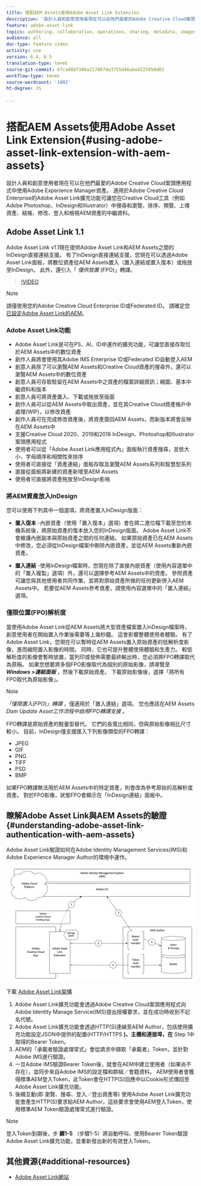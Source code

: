 ```yaml
---
title: 搭配AEM Assets使用Adobe Asset Link Extension
description: '設計人員和創意使用者現在可以在他們最愛的Adobe Creative Cloud案頭應用程式中使用Adobe Experience Manager資產。 適用於Adobe Creative Cloud Enterprise的Adobe Asset Link擴充功能可讓您在Creative Cloud工具（例如Adobe Photoshop、InDesign和Illustrator）中搜尋和瀏覽、排序、預覽、上傳資產、結帳、修改、登入和檢視AEM資產的中繼資料。 '
feature: adobe-asset-link
topics: authoring, collaboration, operations, sharing, metadata, images
audience: all
doc-type: feature video
activity: use
version: 6.4, 6.5
translation-type: tm+mt
source-git-commit: 67ca08bf386a217807da3755d46abed225050d02
workflow-type: tm+mt
source-wordcount: '1092'
ht-degree: 1%

---
```



# 搭配AEM Assets使用Adobe Asset Link Extension{#using-adobe-asset-link-extension-with-aem-assets}

設計人員和創意使用者現在可以在他們最愛的Adobe Creative Cloud案頭應用程式中使用Adobe Experience Manager資產。 適用於Adobe Creative Cloud Enterprise的Adobe Asset Link擴充功能可讓您在Creative Cloud工具（例如Adobe Photoshop、InDesign和Illustrator）中搜尋和瀏覽、排序、預覽、上傳資產、結帳、修改、登入和檢視AEM資產的中繼資料。


## Adobe Asset Link 1.1

Adobe Asset Link v1.1現在提供Adobe Asset Link和AEM Assets之間的InDesign直接連結支援。 有了InDesign直接連結支援，您現在可以透過Adobe Asset Link面板，將數位資產從AEM Assets置入（置入連結或置入復本）或拖放至InDesign。 此外，還引入「 *僅供放置* (FPO)」轉譯。

>[!VIDEO](https://video.tv.adobe.com/v/28988/?quality=12&learn=on)

>[!NOTE]
>
>請僅使用您的Adobe Creative Cloud Enterprise ID或Federated ID。 請確定您 [已設定Adobe Asset Link的AEM](https://helpx.adobe.com/enterprise/using/configure-aem-for-aal-prerelease.html)。


### Adobe Asset Link功能

* Adobe Asset Link是可在PS、AI、ID中運作的擴充功能，可讓您直接存取位於AEM Assets中的數位資產
* 創作人員將會使用其Adobe IMS Enterprise ID或Federated ID自動登入AEM
* 創意人員除了可以瀏覽AEM Assets和Creative Cloud資產的搜尋外，還可以瀏覽AEM Assets中的數位資產
* 創意人員可存取駐留在AEM Assets中之資產的檔案詳細資訊；縮圖、基本中繼資料和版本
* 創意人員可將資產置入、下載或拖放至版面
* 創作人員可以從AEM Assets中取出資產，並在其Creative Cloud資產帳戶中處理(WIP)，以修改資產
* 創作人員可在完成修改資產後，將資產簽回AEM Assets，而新版本將會反映在AEM Assets中
* 支援Creative Cloud 2020、2019和2018 InDesign、Photoshop和Illustrator案頭應用程式
* 使用者可以從「Adobe Asset Link應用程式內」面板執行資產搜尋，並依大小、字母順序和相關性來排序
* 使用者可直接從「資產連結」面板存取及瀏覽AEM Assets系列和智慧型系列
* 直接從面板將新建的資產新增至AEM Assets
* 使用者可直接將資產拖放至InDesign影格

### 將AEM資產放入InDesign

您可以使用下列其中一個選項，將資產置入InDesign版面：

* **置入復本** -內嵌資產（使用「置入復本」選項）會在將二進位檔下載至您的本機系統後，將原始資產的復本放入您的InDesign版面。 Adobe Asset Link不會維護內嵌副本與原始資產之間的任何連結。 如果原始資產已在AEM Assets中修改，您必須從InDesign檔案中刪除內嵌資產，並從AEM Assets重新內嵌資產。

* **置入連結** -使用InDesign檔案時，您現在除了直接內嵌資產（使用內容選單中的「置入複製」選項）外，還可以選擇參考AEM Assets中的資產。 參照資產可讓您與其他使用者共同作業，並將對原始資產所做的任何更新併入AEM Assets中。 若要從AEM Assets參考資產，請使用內容選單中的「置入連結」選項。

### 僅限位置(FPO)解析度

當使用Adobe Asset Link從AEM Assets將大型資產檔案置入InDesign檔案時，創意使用者在開始置入作業後需要等上幾秒鐘。 這會影響整體使用者體驗。 有了Adobe Asset Link，您現在可以暫時從AEM Assets置入原始資產的低解析度影像，進而縮短置入影像的時間。 同時，它也可提升整體使用體驗和生產力。 較低解析度的影像會暫時放置，當列印或發佈需要最終輸出時，您必須將FPO轉譯取代為原稿。 如果您想要將多個FPO影像取代為個別的原始影像，請導覽至 **_Windows >連結面板_** ，然後下載原始資產。 下載原始影像後，選擇「將所有FPO取代為原始影像」。

>[!NOTE]
>
> *「僅限置入(FPO)」轉譯* ，僅適用於「置入連結」選項。 您也應該在AEM Assets *Dam Update Asset工作流程中啟用FPO轉譯支援* 。

FPO轉譯是原始資產的輕量型替代。 它們的長寬比相同，但與原始影像相比尺寸較小。 目前，InDesign僅支援匯入下列影像類型的FPO轉譯：

* JPEG
* GIF
* PNG
* TIFF
* PSD
* BMP

如果FPO轉譯無法用於AEM Assets中的特定資產，則會改為參考原始的高解析度資產。 對於FPO影像，狀態FPO會顯示在「InDesign連結」面板中。



## 瞭解Adobe Asset Link與AEM Assets的驗證{#understanding-adobe-asset-link-authentication-with-aem-assets}

Adobe Asset Link驗證如何在Adobe Identity Management Services(IMS)和Adobe Experience Manager Author的環境中運作。

![Adobe Asset Link架構](assets/adobe-asset-link-article-understand.png)

下載 [Adobe Asset Link架構](assets/adobe-asset-link-article-understand-1.png)

1. Adobe Asset Link擴充功能會透過Adobe Creative Cloud案頭應用程式向Adobe Identity Manage Service(IMS)提出授權要求，並在成功時收到不記名代號。
2. Adobe Asset Link擴充功能會透過HTTP(S)連線至AEM Author，包括使用擴充功能設定JSON中提供的配置(HTTP/HTTPS **)、主機和連接埠，在** Step 1中取得的Bearer Token。
3. AEM的「承載者驗證處理常式」會從請求中擷取「承載者」Token，並針對Adobe IMS進行驗證。
4. 一旦Adobe IMS驗證Bearer Token後，就會在AEM中建立使用者（如果尚不存在），並同步來自Adobe IMS的設定檔和群組／會籍資料。 AEM使用者會獲得標準AEM登入Token，此Token會在HTTP(S)回應中以Cookie形式傳回至Adobe Asset Link擴充功能。
5. 後續互動(即 瀏覽、搜尋、登入／登出資產等) 使用Adobe Asset Link擴充功能會產生HTTP(S)要求給AEM Author，這些要求會使用AEM登入Token，使用標準AEM Token驗證處理常式進行驗證。

>[!NOTE]
>
>登入Token到期後，步 **驟1-5** （步驟1-5）將自動呼叫、使用Bearer Token驗證Adobe Asset Link擴充功能，並重新發出新的有效登入Token。

## 其他資源{#additional-resources}

* [Adobe Asset Link網站](https://www.adobe.com/tw/creativecloud/business/enterprise/adobe-asset-link.html)